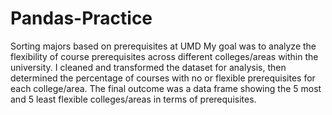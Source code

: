 # Pandas-Practice
Sorting majors based on prerequisites at UMD
My goal  was to analyze the flexibility of course prerequisites across different colleges/areas within the university. I cleaned and transformed the dataset for analysis, then determined the percentage of courses with no or flexible prerequisites for each college/area. The final outcome was a data frame showing the 5 most and 5 least flexible colleges/areas in terms of prerequisites.
